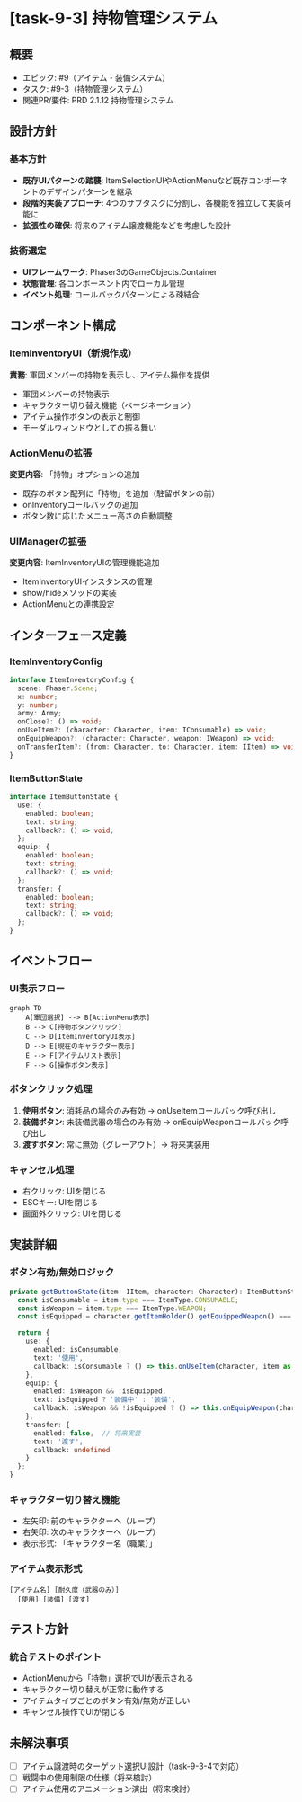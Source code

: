 # [task-9-3] 持物管理システム

## 概要
- エピック: #9（アイテム・装備システム）
- タスク: #9-3（持物管理システム）
- 関連PR/要件: PRD 2.1.12 持物管理システム

## 設計方針

### 基本方針
- **既存UIパターンの踏襲**: ItemSelectionUIやActionMenuなど既存コンポーネントのデザインパターンを継承
- **段階的実装アプローチ**: 4つのサブタスクに分割し、各機能を独立して実装可能に
- **拡張性の確保**: 将来のアイテム譲渡機能などを考慮した設計

### 技術選定
- **UIフレームワーク**: Phaser3のGameObjects.Container
- **状態管理**: 各コンポーネント内でローカル管理
- **イベント処理**: コールバックパターンによる疎結合

## コンポーネント構成

### ItemInventoryUI（新規作成）
**責務**: 軍団メンバーの持物を表示し、アイテム操作を提供
- 軍団メンバーの持物表示
- キャラクター切り替え機能（ページネーション）
- アイテム操作ボタンの表示と制御
- モーダルウィンドウとしての振る舞い

### ActionMenuの拡張
**変更内容**: 「持物」オプションの追加
- 既存のボタン配列に「持物」を追加（駐留ボタンの前）
- onInventoryコールバックの追加
- ボタン数に応じたメニュー高さの自動調整

### UIManagerの拡張
**変更内容**: ItemInventoryUIの管理機能追加
- ItemInventoryUIインスタンスの管理
- show/hideメソッドの実装
- ActionMenuとの連携設定

## インターフェース定義

### ItemInventoryConfig
```typescript
interface ItemInventoryConfig {
  scene: Phaser.Scene;
  x: number;
  y: number;
  army: Army;
  onClose?: () => void;
  onUseItem?: (character: Character, item: IConsumable) => void;
  onEquipWeapon?: (character: Character, weapon: IWeapon) => void;
  onTransferItem?: (from: Character, to: Character, item: IItem) => void;
}
```

### ItemButtonState
```typescript
interface ItemButtonState {
  use: {
    enabled: boolean;
    text: string;
    callback?: () => void;
  };
  equip: {
    enabled: boolean;
    text: string;
    callback?: () => void;
  };
  transfer: {
    enabled: boolean;
    text: string;
    callback?: () => void;
  };
}
```

## イベントフロー

### UI表示フロー
```mermaid
graph TD
    A[軍団選択] --> B[ActionMenu表示]
    B --> C[持物ボタンクリック]
    C --> D[ItemInventoryUI表示]
    D --> E[現在のキャラクター表示]
    E --> F[アイテムリスト表示]
    F --> G[操作ボタン表示]
```

### ボタンクリック処理
1. **使用ボタン**: 消耗品の場合のみ有効 → onUseItemコールバック呼び出し
2. **装備ボタン**: 未装備武器の場合のみ有効 → onEquipWeaponコールバック呼び出し
3. **渡すボタン**: 常に無効（グレーアウト）→ 将来実装用

### キャンセル処理
- 右クリック: UIを閉じる
- ESCキー: UIを閉じる
- 画面外クリック: UIを閉じる

## 実装詳細

### ボタン有効/無効ロジック
```typescript
private getButtonState(item: IItem, character: Character): ItemButtonState {
  const isConsumable = item.type === ItemType.CONSUMABLE;
  const isWeapon = item.type === ItemType.WEAPON;
  const isEquipped = character.getItemHolder().getEquippedWeapon() === item;

  return {
    use: {
      enabled: isConsumable,
      text: '使用',
      callback: isConsumable ? () => this.onUseItem(character, item as IConsumable) : undefined
    },
    equip: {
      enabled: isWeapon && !isEquipped,
      text: isEquipped ? '装備中' : '装備',
      callback: isWeapon && !isEquipped ? () => this.onEquipWeapon(character, item as IWeapon) : undefined
    },
    transfer: {
      enabled: false,  // 将来実装
      text: '渡す',
      callback: undefined
    }
  };
}
```

### キャラクター切り替え機能
- 左矢印: 前のキャラクターへ（ループ）
- 右矢印: 次のキャラクターへ（ループ）
- 表示形式: 「キャラクター名（職業）」

### アイテム表示形式
```
[アイテム名] [耐久度（武器のみ）]
  [使用] [装備] [渡す]
```

## テスト方針

### 統合テストのポイント
- ActionMenuから「持物」選択でUIが表示される
- キャラクター切り替えが正常に動作する
- アイテムタイプごとのボタン有効/無効が正しい
- キャンセル操作でUIが閉じる

## 未解決事項
- [ ] アイテム譲渡時のターゲット選択UI設計（task-9-3-4で対応）
- [ ] 戦闘中の使用制限の仕様（将来検討）
- [ ] アイテム使用のアニメーション演出（将来検討）